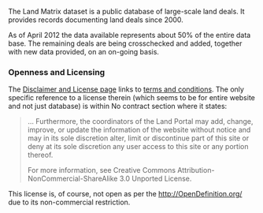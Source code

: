 The Land Matrix dataset is a public database of large-scale land deals. It provides records documenting land deals since 2000.

As of April 2012 the data available represents about 50% of the entire data base. The remaining deals are being crosschecked and added, together with new data provided, on an on-going basis.

### Openness and Licensing

The [Disclaimer and License page](http://landportal.info/landmatrix/index.php#pages-disclaimer) links to [terms and conditions](http://landportal.info/page/terms-and-conditions-use). The only specific reference to a license therein (which seems to be for entire website and not just database) is within No contract section where it states:

> ... Furthermore, the coordinators of the Land Portal may add, change, improve, or update the information of the website without notice and may in its sole discretion alter, limit or discontinue part of this site or deny at its sole discretion any user access to this site or any portion thereof.
> 
> For more information, see Creative Commons Attribution-NonCommercial-ShareAlike 3.0 Unported License.

This license is, of course, not open as per the http://OpenDefinition.org/ due to its non-commercial restriction.